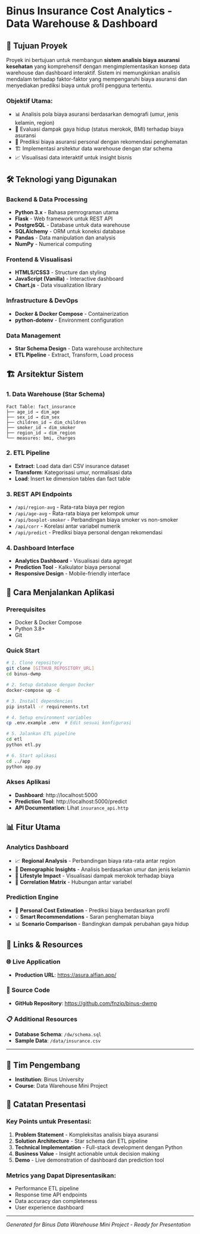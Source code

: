 # Binus Insurance Cost Analytics - Data Warehouse & Dashboard

## 🎯 Tujuan Proyek

Proyek ini bertujuan untuk membangun **sistem analisis biaya asuransi kesehatan** yang komprehensif dengan mengimplementasikan konsep data warehouse dan dashboard interaktif. Sistem ini memungkinkan analisis mendalam terhadap faktor-faktor yang mempengaruhi biaya asuransi dan menyediakan prediksi biaya untuk profil pengguna tertentu.

### Objektif Utama:
- 📊 Analisis pola biaya asuransi berdasarkan demografi (umur, jenis kelamin, region)
- 🚬 Evaluasi dampak gaya hidup (status merokok, BMI) terhadap biaya asuransi
- 🎯 Prediksi biaya asuransi personal dengan rekomendasi penghematan
- 🏗️ Implementasi arsitektur data warehouse dengan star schema
- 📈 Visualisasi data interaktif untuk insight bisnis

## 🛠️ Teknologi yang Digunakan

### Backend & Data Processing
- **Python 3.x** - Bahasa pemrograman utama
- **Flask** - Web framework untuk REST API
- **PostgreSQL** - Database untuk data warehouse
- **SQLAlchemy** - ORM untuk koneksi database
- **Pandas** - Data manipulation dan analysis
- **NumPy** - Numerical computing

### Frontend & Visualisasi
- **HTML5/CSS3** - Structure dan styling
- **JavaScript (Vanilla)** - Interactive dashboard
- **Chart.js** - Data visualization library

### Infrastructure & DevOps
- **Docker & Docker Compose** - Containerization
- **python-dotenv** - Environment configuration

### Data Management
- **Star Schema Design** - Data warehouse architecture
- **ETL Pipeline** - Extract, Transform, Load process

## 🏗️ Arsitektur Sistem

### 1. Data Warehouse (Star Schema)
```
Fact Table: fact_insurance
├── age_id → dim_age
├── sex_id → dim_sex
├── children_id → dim_children
├── smoker_id → dim_smoker
├── region_id → dim_region
└── measures: bmi, charges
```

### 2. ETL Pipeline
- **Extract**: Load data dari CSV insurance dataset
- **Transform**: Kategorisasi umur, normalisasi data
- **Load**: Insert ke dimension tables dan fact table

### 3. REST API Endpoints
- `/api/region-avg` - Rata-rata biaya per region
- `/api/age-avg` - Rata-rata biaya per kelompok umur
- `/api/boxplot-smoker` - Perbandingan biaya smoker vs non-smoker
- `/api/corr` - Korelasi antar variabel numerik
- `/api/predict` - Prediksi biaya personal dengan rekomendasi

### 4. Dashboard Interface
- **Analytics Dashboard** - Visualisasi data agregat
- **Prediction Tool** - Kalkulator biaya personal
- **Responsive Design** - Mobile-friendly interface

## 🚀 Cara Menjalankan Aplikasi

### Prerequisites
- Docker & Docker Compose
- Python 3.8+
- Git

### Quick Start
```bash
# 1. Clone repository
git clone [GITHUB_REPOSITORY_URL]
cd binus-dwmp

# 2. Setup database dengan Docker
docker-compose up -d

# 3. Install dependencies
pip install -r requirements.txt

# 4. Setup environment variables
cp .env.example .env  # Edit sesuai konfigurasi

# 5. Jalankan ETL pipeline
cd etl
python etl.py

# 6. Start aplikasi
cd ../app
python app.py
```

### Akses Aplikasi
- **Dashboard**: http://localhost:5000
- **Prediction Tool**: http://localhost:5000/predict
- **API Documentation**: Lihat `insurance_api.http`

## 📊 Fitur Utama

### Analytics Dashboard
- 📈 **Regional Analysis** - Perbandingan biaya rata-rata antar region
- 👥 **Demographic Insights** - Analisis berdasarkan umur dan jenis kelamin
- 🚬 **Lifestyle Impact** - Visualisasi dampak merokok terhadap biaya
- 🔗 **Correlation Matrix** - Hubungan antar variabel

### Prediction Engine
- 🎯 **Personal Cost Estimation** - Prediksi biaya berdasarkan profil
- 💡 **Smart Recommendations** - Saran penghematan biaya
- 📊 **Scenario Comparison** - Bandingkan dampak perubahan gaya hidup

## 🔗 Links & Resources

### 🌐 Live Application
- **Production URL**: https://asura.alfian.app/
<!-- - **Demo Video**: `[MASUKKAN_LINK_DEMO]` -->

### 📂 Source Code
- **GitHub Repository**: https://github.com/fnzip/binus-dwmp
<!-- - **Documentation**: `[MASUKKAN_LINK_DOKUMENTASI]` -->

### 📋 Additional Resources
<!-- - **API Documentation**: `[MASUKKAN_SWAGGER/POSTMAN_COLLECTION]` -->
- **Database Schema**: `/dw/schema.sql`
- **Sample Data**: `/data/insurance.csv`

---

## 👥 Tim Pengembang
<!-- - **Developer**: [NAMA_PENGEMBANG] -->
- **Institution**: Binus University
- **Course**: Data Warehouse Mini Project

## 📝 Catatan Presentasi

### Key Points untuk Presentasi:
1. **Problem Statement** - Kompleksitas analisis biaya asuransi
2. **Solution Architecture** - Star schema dan ETL pipeline
3. **Technical Implementation** - Full-stack development dengan Python
4. **Business Value** - Insight actionable untuk decision making
5. **Demo** - Live demonstration of dashboard dan prediction tool

### Metrics yang Dapat Dipresentasikan:
- Performance ETL pipeline
- Response time API endpoints
- Data accuracy dan completeness
- User experience dashboard

---
*Generated for Binus Data Warehouse Mini Project - Ready for Presentation*
